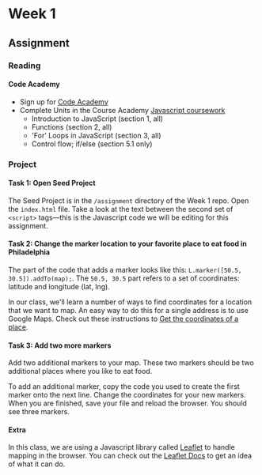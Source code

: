 # Week 1

## Assignment

### Reading

#### Code Academy

* Sign up for [Code Academy](https://www.codecademy.com/)
* Complete Units in the Course Academy [Javascript coursework](https://www.codecademy.com/learn/javascript)
  - Introduction to JavaScript (section 1, all)
  - Functions                  (section 2, all)
  - 'For' Loops in JavaScript  (section 3, all)
  - Control flow; if/else      (section 5.1 only)

### Project

#### Task 1: Open Seed Project

The Seed Project is in the `/assignment` directory of the Week 1 repo. Open the `index.html` file. Take a look at the text between the second set of `<script>` tags—this is the Javascript code we will be editing for this assignment.

#### Task 2: Change the marker location to your favorite place to eat food in Philadelphia

The part of the code that adds a marker looks like this: `L.marker([50.5, 30.5]).addTo(map);`. The `50.5, 30.5` part refers to a set of coordinates: latitude and longitude (lat, lng).

In our class, we'll learn a number of ways to find coordinates for a location that we want to map. An easy way to do this for a single address is to use Google Maps. Check out these instructions to [Get the coordinates of a place](https://support.google.com/maps/answer/18539?hl=en).

#### Task 3: Add two more markers

Add two additional markers to your map. These two markers should be two additional places where you like to eat food.

To add an additional marker, copy the code you used to create the first marker onto the next line. Change the coordinates for your new markers. When you are finished, save your file and reload the browser. You should see three markers.

#### Extra

In this class, we are using a Javascript library called [Leaflet](http://leafletjs.com/) to handle mapping in the browser. You can check out the [Leaflet Docs](http://leafletjs.com/reference.html) to get an idea of what it can do.
